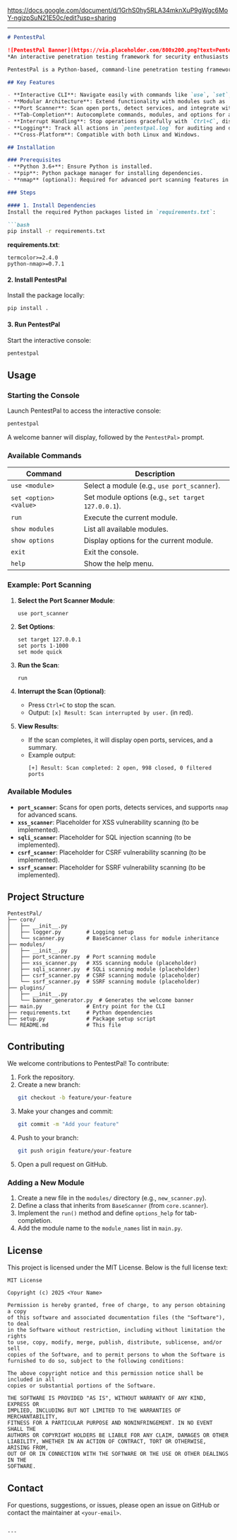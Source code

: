https://docs.google.com/document/d/1GrhS0hy5RLA34mknXuP9gWgc6MoY-ngizpSuN21E50c/edit?usp=sharing



---

```markdown
# PentestPal

![PentestPal Banner](https://via.placeholder.com/800x200.png?text=PentestPal)  
*An interactive penetration testing framework for security enthusiasts and professionals.*

PentestPal is a Python-based, command-line penetration testing framework designed to simplify security testing tasks. With a modular architecture, it offers tools for network scanning, vulnerability assessment, and more. Key features like tab-completion, `Ctrl+C` interrupt handling, and detailed reporting make it ideal for both beginners and experienced security professionals.

## Key Features

- **Interactive CLI**: Navigate easily with commands like `use`, `set`, `run`, and `show`.
- **Modular Architecture**: Extend functionality with modules such as `port_scanner`, `xss_scanner`, and more.
- **Port Scanner**: Scan open ports, detect services, and integrate with `nmap` for advanced scans.
- **Tab-Completion**: Autocomplete commands, modules, and options for a seamless experience.
- **Interrupt Handling**: Stop operations gracefully with `Ctrl+C`, displaying a clean result message.
- **Logging**: Track all actions in `pentestpal.log` for auditing and debugging.
- **Cross-Platform**: Compatible with both Linux and Windows.

## Installation

### Prerequisites
- **Python 3.6+**: Ensure Python is installed.
- **pip**: Python package manager for installing dependencies.
- **nmap** (optional): Required for advanced port scanning features in the `port_scanner` module.

### Steps

#### 1. Install Dependencies
Install the required Python packages listed in `requirements.txt`:

```bash
pip install -r requirements.txt
```

**requirements.txt**:
```
termcolor>=2.4.0
python-nmap>=0.7.1
```

#### 2. Install PentestPal
Install the package locally:

```bash
pip install .
```

#### 3. Run PentestPal
Start the interactive console:

```bash
pentestpal
```

## Usage

### Starting the Console
Launch PentestPal to access the interactive console:

```bash
pentestpal
```

A welcome banner will display, followed by the `PentestPal>` prompt.

### Available Commands
| Command              | Description                                      |
|----------------------|--------------------------------------------------|
| `use <module>`       | Select a module (e.g., `use port_scanner`).      |
| `set <option> <value>` | Set module options (e.g., `set target 127.0.0.1`). |
| `run`                | Execute the current module.                     |
| `show modules`       | List all available modules.                     |
| `show options`       | Display options for the current module.         |
| `exit`               | Exit the console.                               |
| `help`               | Show the help menu.                             |

### Example: Port Scanning
1. **Select the Port Scanner Module**:
   ```
   use port_scanner
   ```

2. **Set Options**:
   ```
   set target 127.0.0.1
   set ports 1-1000
   set mode quick
   ```

3. **Run the Scan**:
   ```
   run
   ```

4. **Interrupt the Scan (Optional)**:
   - Press `Ctrl+C` to stop the scan.
   - Output: `[x] Result: Scan interrupted by user.` (in red).

5. **View Results**:
   - If the scan completes, it will display open ports, services, and a summary.
   - Example output:
     ```
     [+] Result: Scan completed: 2 open, 998 closed, 0 filtered ports
     ```

### Available Modules
- **`port_scanner`**: Scans for open ports, detects services, and supports `nmap` for advanced scans.
- **`xss_scanner`**: Placeholder for XSS vulnerability scanning (to be implemented).
- **`sqli_scanner`**: Placeholder for SQL injection scanning (to be implemented).
- **`csrf_scanner`**: Placeholder for CSRF vulnerability scanning (to be implemented).
- **`ssrf_scanner`**: Placeholder for SSRF vulnerability scanning (to be implemented).

## Project Structure
```
PentestPal/
├── core/
│   ├── __init__.py
│   ├── logger.py        # Logging setup
│   └── scanner.py       # BaseScanner class for module inheritance
├── modules/
│   ├── __init__.py
│   ├── port_scanner.py  # Port scanning module
│   ├── xss_scanner.py   # XSS scanning module (placeholder)
│   ├── sqli_scanner.py  # SQLi scanning module (placeholder)
│   ├── csrf_scanner.py  # CSRF scanning module (placeholder)
│   └── ssrf_scanner.py  # SSRF scanning module (placeholder)
├── plugins/
│   ├── __init__.py
│   └── banner_generator.py  # Generates the welcome banner
├── main.py              # Entry point for the CLI
├── requirements.txt     # Python dependencies
├── setup.py             # Package setup script
└── README.md            # This file
```

## Contributing
We welcome contributions to PentestPal! To contribute:

1. Fork the repository.
2. Create a new branch:
   ```bash
   git checkout -b feature/your-feature
   ```
3. Make your changes and commit:
   ```bash
   git commit -m "Add your feature"
   ```
4. Push to your branch:
   ```bash
   git push origin feature/your-feature
   ```
5. Open a pull request on GitHub.

### Adding a New Module
1. Create a new file in the `modules/` directory (e.g., `new_scanner.py`).
2. Define a class that inherits from `BaseScanner` (from `core.scanner`).
3. Implement the `run()` method and define `options_help` for tab-completion.
4. Add the module name to the `module_names` list in `main.py`.

## License
This project is licensed under the MIT License. Below is the full license text:

```
MIT License

Copyright (c) 2025 <Your Name>

Permission is hereby granted, free of charge, to any person obtaining a copy
of this software and associated documentation files (the "Software"), to deal
in the Software without restriction, including without limitation the rights
to use, copy, modify, merge, publish, distribute, sublicense, and/or sell
copies of the Software, and to permit persons to whom the Software is
furnished to do so, subject to the following conditions:

The above copyright notice and this permission notice shall be included in all
copies or substantial portions of the Software.

THE SOFTWARE IS PROVIDED "AS IS", WITHOUT WARRANTY OF ANY KIND, EXPRESS OR
IMPLIED, INCLUDING BUT NOT LIMITED TO THE WARRANTIES OF MERCHANTABILITY,
FITNESS FOR A PARTICULAR PURPOSE AND NONINFRINGEMENT. IN NO EVENT SHALL THE
AUTHORS OR COPYRIGHT HOLDERS BE LIABLE FOR ANY CLAIM, DAMAGES OR OTHER
LIABILITY, WHETHER IN AN ACTION OF CONTRACT, TORT OR OTHERWISE, ARISING FROM,
OUT OF OR IN CONNECTION WITH THE SOFTWARE OR THE USE OR OTHER DEALINGS IN THE
SOFTWARE.
```

## Contact
For questions, suggestions, or issues, please open an issue on GitHub or contact the maintainer at `<your-email>`.

```

---

